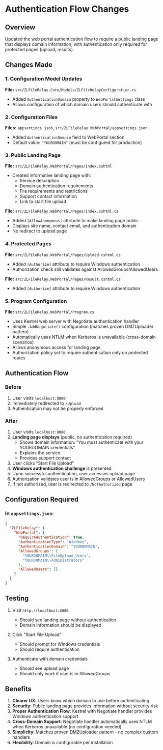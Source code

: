 # Authentication Flow Changes

## Overview
Updated the web portal authentication flow to require a public landing page that displays domain information, with authentication only required for protected pages (upload, results).

## Changes Made

### 1. Configuration Model Updates
**File:** `src/ZLFileRelay.Core/Models/ZLFileRelayConfiguration.cs`
- Added `AuthenticationDomain` property to `WebPortalSettings` class
- Allows configuration of which domain users should authenticate with

### 2. Configuration Files
**Files:** `appsettings.json`, `src/ZLFileRelay.WebPortal/appsettings.json`
- Added `AuthenticationDomain` field to WebPortal section
- Default value: `"YOURDOMAIN"` (must be configured for production)

### 3. Public Landing Page
**File:** `src/ZLFileRelay.WebPortal/Pages/Index.cshtml`
- Created informative landing page with:
  - Service description
  - Domain authentication requirements
  - File requirements and restrictions
  - Support contact information
  - Link to start file upload

**File:** `src/ZLFileRelay.WebPortal/Pages/Index.cshtml.cs`
- Added `[AllowAnonymous]` attribute to make landing page public
- Displays site name, contact email, and authentication domain
- No redirect to upload page

### 4. Protected Pages
**File:** `src/ZLFileRelay.WebPortal/Pages/Upload.cshtml.cs`
- Added `[Authorize]` attribute to require Windows authentication
- Authorization check still validates against AllowedGroups/AllowedUsers

**File:** `src/ZLFileRelay.WebPortal/Pages/Result.cshtml.cs`
- Added `[Authorize]` attribute to require Windows authentication

### 5. Program Configuration
**File:** `src/ZLFileRelay.WebPortal/Program.cs`
- Uses Kestrel web server with Negotiate authentication handler
- Simple `.AddNegotiate()` configuration (matches proven DMZUploader pattern)
- Automatically uses NTLM when Kerberos is unavailable (cross-domain scenarios)
- Allows anonymous access for landing page
- Authorization policy set to require authentication only on protected routes

## Authentication Flow

### Before
1. User visits `localhost:8080`
2. Immediately redirected to `/Upload`
3. Authentication may not be properly enforced

### After
1. User visits `localhost:8080`
2. **Landing page displays** (public, no authentication required)
   - Shows domain information: "You must authenticate with your YOURDOMAIN credentials"
   - Explains the service
   - Provides support contact
3. User clicks "Start File Upload"
4. **Windows authentication challenge** is presented
5. Upon successful authentication, user accesses upload page
6. Authorization validates user is in AllowedGroups or AllowedUsers
7. If not authorized, user is redirected to `/NotAuthorized` page

## Configuration Required

### In `appsettings.json`:
```json
{
  "ZLFileRelay": {
    "WebPortal": {
      "RequireAuthentication": true,
      "AuthenticationType": "Windows",
      "AuthenticationDomain": "YOURDOMAIN",
      "AllowedGroups": [
        "YOURDOMAIN\\FileUpload_Users",
        "YOURDOMAIN\\Administrators"
      ],
      "AllowedUsers": []
    }
  }
}
```

## Testing

1. Visit `http://localhost:8080`
   - Should see landing page without authentication
   - Domain information should be displayed
   
2. Click "Start File Upload"
   - Should prompt for Windows credentials
   - Should require authentication
   
3. Authenticate with domain credentials
   - Should see upload page
   - Should only work if user is in AllowedGroups

## Benefits

1. **Clearer UX**: Users know which domain to use before authenticating
2. **Security**: Public landing page provides information without security risk
3. **Proper Authentication Flow**: Kestrel with Negotiate handler provides Windows authentication support
4. **Cross-Domain Support**: Negotiate handler automatically uses NTLM when Kerberos unavailable (no configuration needed)
5. **Simplicity**: Matches proven DMZUploader pattern - no complex custom handlers
6. **Flexibility**: Domain is configurable per installation

